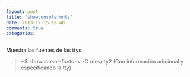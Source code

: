```yaml
---
layout: post
title: "showconsolefonts"
date: 2013-12-15 18:40
comments: true
categories: 
---
```

Muestra las fuentes de las ttys

>~$ showconsolefonts -v -C /dev/tty2 (Con información adicional y especificando la tty)

